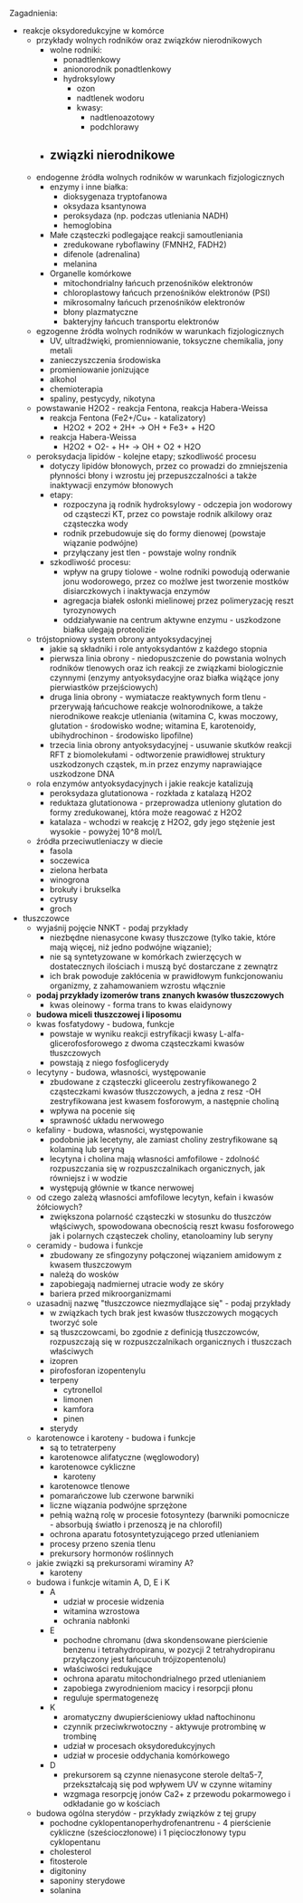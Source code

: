 Zagadnienia:
- reakcje oksydoredukcyjne w komórce
	- przykłady wolnych rodników oraz związków nierodnikowych
		- wolne rodniki:
			- ponadtlenkowy
			- anionorodnik ponadtlenkowy
			- hydroksylowy
				- ozon
				- nadtlenek wodoru
				- kwasy: 
					- nadtlenoazotowy
					- podchlorawy
		- **związki nierodnikowe**
			- 
	- endogenne źródła wolnych rodników w warunkach fizjologicznych
		- enzymy i inne białka:
			- dioksygenaza tryptofanowa
			- oksydaza ksantynowa
			- peroksydaza (np. podczas utleniania NADH)
			- hemoglobina
		- Małe cząsteczki podlegające reakcji samoutleniania
			- zredukowane ryboflawiny (FMNH2, FADH2)
			- difenole (adrenalina)
			- melanina
		- Organelle komórkowe
			- mitochondrialny łańcuch przenośników elektronów
			- chloroplastowy łańcuch przenośników elektronów (PSI)
			- mikrosomalny łańcuch przenośników elektronów
			- błony plazmatyczne
			- bakteryjny łańcuch transportu elektronów
	- egzogenne źródła wolnych rodników w warunkach fizjologicznych
		- UV, ultradźwięki, promienniowanie, toksyczne chemikalia, jony metali
		- zanieczyszczenia środowiska
		- promieniowanie jonizujące
		- alkohol
		- chemioterapia
		- spaliny, pestycydy, nikotyna
	- powstawanie H2O2 - reakcja Fentona, reakcja Habera-Weissa
		- reakcja Fentona (Fe2+/Cu+ - katalizatory)
			- H2O2 + 2O2 + 2H+ -> OH + Fe3+ + H2O
		- reakcja Habera-Weissa
			- H2O2 + O2- + H+ -> OH + O2 + H2O
	- peroksydacja lipidów - kolejne etapy; szkodliwość procesu
		- dotyczy lipidów błonowych, przez co prowadzi do zmniejszenia płynności błony i wzrostu jej przepuszczalności a także inaktywacji enzymów błonowych
		- etapy:
			- rozpoczyna ją rodnik hydroksylowy - odczepia jon wodorowy od cząsteczi KT, przez co powstaje rodnik alkilowy oraz cząsteczka wody
			- rodnik przebudowuje się do formy dienowej (powstaje wiązanie podwójne)
			- przyłączany jest tlen - powstaje wolny rondnik
		- szkodliwość procesu:
			- wpływ na grupy tiolowe - wolne rodniki powodują oderwanie jonu wodorowego, przez co możlwe jest tworzenie mostków disiarczkowych i inaktywacja enzymów
			- agregacja białek osłonki mielinowej przez polimeryzację reszt tyrozynowych
			- oddziaływanie na centrum aktywne enzymu - uszkodzone białka ulegają proteolizie
	- trójstopniowy system obrony antyoksydacyjnej
		- jakie są składniki i role antyoksydantów z każdego stopnia
		- pierwsza linia obrony - niedopuszczenie do powstania wolnych rodników tlenowych oraz ich reakcji ze związkami biologicznie czynnymi (enzymy antyoksydacyjne oraz białka wiążące jony pierwiastków przejściowych)
		- druga linia obrony - wymiatacze reaktywnych form tlenu - przerywają łańcuchowe reakcje wolnorodnikowe, a także nierodnikowe reakcje utleniania (witamina C, kwas moczowy, glutation - środowisko wodne; witamina E, karotenoidy, ubihydrochinon - środowisko lipofilne)
		- trzecia linia obrony antyoksydacyjnej - usuwanie skutków reakcji RFT z biomolekułami - odtworzenie prawidłowej struktury uszkodzonych cząstek, m.in przez enzymy naprawiające uszkodzone DNA
	- rola enzymów antyoksydacyjnych i jakie reakcje katalizują
		- peroksydaza glutationowa - rozkłada z katalazą H2O2
		- reduktaza glutationowa - przeprowadza utleniony glutation do formy zredukowanej, która może reagować z H2O2
		- katalaza - wchodzi w reakcję z H2O2, gdy jego stężenie jest wysokie - powyżej 10^8 mol/L
	- źródła przeciwutleniaczy w diecie
		- fasola
		- soczewica
		- zielona herbata
		- winogrona
		- brokuły i brukselka
		- cytrusy
		- groch
- tłuszczowce
	- wyjaśnij pojęcie NNKT - podaj przykłady
		- niezbędne nienasycone kwasy tłuszczowe (tylko takie, które mają więcej, niż jedno podwójne wiązanie);
		- nie są syntetyzowane w komórkach zwierzęcych w dostatecznych ilościach i muszą być dostarczane z zewnątrz
		- ich brak powoduje zakłócenia w prawidłowym funkcjonowaniu organizmy, z zahamowaniem wzrostu włącznie
	- **podaj przykłady izomerów trans znanych kwasów tłuszczowych**
		- kwas oleinowy - forma trans to kwas elaidynowy
	- **budowa miceli tłuszczowej i liposomu**
	- kwas fosfatydowy - budowa, funkcje
		- powstaje w wyniku reakcji estryfikacji kwasy L-alfa-glicerofosforowego z dwoma cząsteczkami kwasów tłuszczowych
		- powstają z niego fosfoglicerydy
	- lecytyny - budowa, własności, występowanie
		- zbudowane z cząsteczki gliceerolu zestryfikowanego 2 cząsteczkami kwasów tłuszczowych, a jedna z resz -OH zestryfikowana jest kwasem fosforowym, a następnie choliną
		- wpływa na pocenie się
		- sprawność układu nerwowego
	- kefaliny - budowa, własności, występowanie
		- podobnie jak lecetyny, ale zamiast choliny zestryfikowane są kolaminą lub seryną
		- lecytyna i cholina mają własności amfofilowe - zdolność rozpuszczania się w rozpuszczalnikach organicznych, jak równiejsz i w wodzie
		- występują głównie w tkance nerwowej
	- od czego zależą własności amfofilowe lecytyn, kefain i kwasów żółciowych?
		- zwiększona polarność cząsteczki w stosunku do tłuszczów włąściwych, spowodowana obecnością reszt kwasu fosforowego jak i polarnych cząsteczek choliny, etanoloaminy lub seryny
	- ceramidy - budowa i funkcje
		- zbudowany ze sfingozyny połączonej wiązaniem amidowym z kwasem tłuszczowym
		- należą do wosków
		- zapobiegają nadmiernej utracie wody ze skóry
		- bariera przed mikroorganizmami
	- uzasadnij nazwę "tłuszczowce niezmydlające się" - podaj przykłady
		- w związkach tych brak jest kwasów tłuszczowych mogących tworzyć sole
		- są tłuszczowcami, bo zgodnie z definicją tłuszczowców, rozpuszczają się w rozpuszczalnikach organicznych i tłuszczach właściwych
		- izopren
		- pirofosforan izopentenylu
		- terpeny
			- cytronellol
			- limonen
			- kamfora
			- pinen
		- sterydy
	- karotenowce i karoteny - budowa i funkcje
		- są to tetraterpeny
		- karotenowce alifatyczne (węglowodory)
		- karotenowce cykliczne
			- karoteny
		- karotenowce tlenowe
		- pomarańczowe lub czerwone barwniki
		- liczne wiązania podwójne sprzężone
		- pełnią ważną rolę w procesie fotosyntezy (barwniki pomocnicze - absorbują światło i przenoszą je na chlorofil)
		- ochrona aparatu fotosyntetyzującego przed utlenianiem
		- procesy przeno szenia tlenu
		- prekursory hormonów roślinnych
	- jakie związki są prekursorami wiraminy A?
		- karoteny
	- budowa i funkcje witamin A, D, E i K
		- A 
			- udział w procesie widzenia
			- witamina wzrostowa
			- ochrania nabłonki
		- E
			- pochodne chromanu (dwa skondensowane pierścienie benzenu i tetrahydropiranu, w pozycji 2 tetrahydropiranu przyłączony jest łańcucuh trójizopentenolu)
			- właściwości redukujące
			- ochrona aparatu mitochondrialnego przed utlenianiem
			- zapobiega zwyrodnieniom macicy i resorpcji płonu
			- reguluje spermatogenezę
		- K
			- aromatyczny dwupierścieniowy układ naftochinonu
			- czynnik przeciwkrwotoczny - aktywuje protrombinę w trombinę
			- udział w procesach oksydoredukcyjnych
			- udział w procesie oddychania komórkowego
		- D
			- prekursorem są czynne nienasycone sterole delta5-7, przekształcają się pod wpływem UV w czynne witaminy
			- wzgmaga resorpcję jonów Ca2+ z przewodu pokarmowego i odkładanie go w kościach
	- budowa ogólna sterydów - przykłady związków z tej grupy
		- pochodne cyklopentanoperhydrofenantrenu - 4 pierścienie cykliczne (sześcioczłonowe) i 1 pięcioczłonowy typu cyklopentanu
		- cholesterol
		- fitosterole
		- digitoniny
		- saponiny sterydowe
		- solanina
